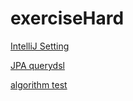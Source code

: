 # exerciseHard

[IntelliJ Setting](https://zzang9ha.tistory.com/334)

[JPA querydsl](https://shirohoo.github.io/spring/spring-data-jpa/2021-07-30-jpa-9/)

[algorithm test](https://school.programmers.co.kr/learn/challenges)
